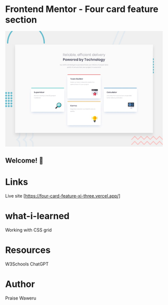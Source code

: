 # Frontend Mentor - Four card feature section

![Design preview for the Four card feature section coding challenge](./design/desktop-preview.jpg)

## Welcome! 👋

# Links
Live site [https://four-card-feature-xi-three.vercel.app/]

# what-i-learned
Working with CSS grid

# Resources
W3Schools
ChatGPT

# Author
Praise Waweru